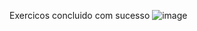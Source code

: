 Exercicos concluido com sucesso
![image](https://github.com/Dev-Gabriel-Martins/Dio-Bootcamp-Santander2024/assets/97320295/9738be57-ad21-4343-8cb5-47a054421cbe)
